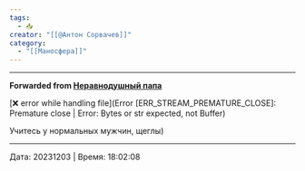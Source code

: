 ```yaml
---
tags:
  - 📥
creator: "[[@Антон Сорвачев]]"
category:
  - "[[Маносфера]]"
---
```



***

**Forwarded from [Неравнодушный папа](https://t.me/MensConsult/1669)**

[❌ error while handling file](Error [ERR_STREAM_PREMATURE_CLOSE]: Premature close | Error: Bytes or str expected, not Buffer)

Учитесь у нормальных мужчин, щеглы)

---

Дата: 20231203 | Время: 18:02:08

